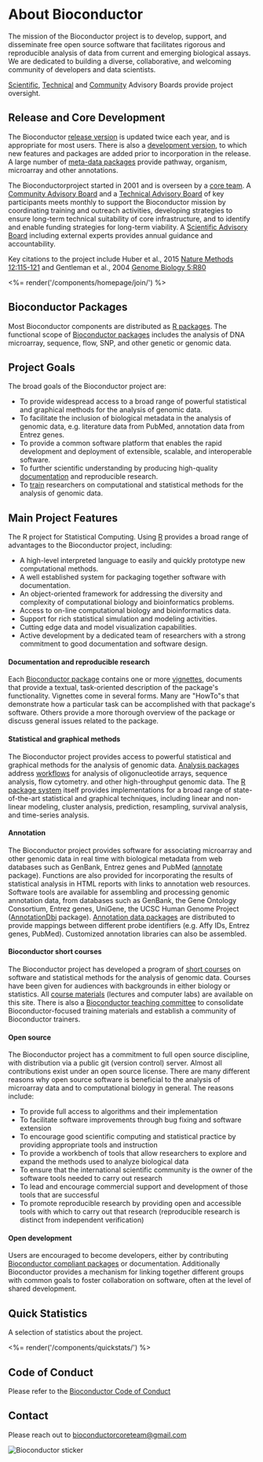 # About Bioconductor

The mission of the Bioconductor project is to develop, support, and
disseminate free open source software that facilitates rigorous and
reproducible analysis of data from current and emerging biological assays.
We are dedicated to building a diverse, collaborative, and welcoming
community of developers and data scientists.

[Scientific][], [Technical][] and [Community][]
Advisory Boards provide project oversight.

[R]: http://www.r-project.org
[Technical]: technical-advisory-board/
[Scientific]: scientific-advisory-board/
[Community]: community-advisory-board/

## Release and Core Development

The Bioconductor [release version](/packages/release/) is updated
twice each year, and is appropriate for most users. There is also a
[development version](/packages/devel/), to which new features and
packages are added prior to incorporation in the release. A large
number of [meta-data packages](/packages/release/data/annotation)
provide pathway, organism, microarray and other annotations.

The Bioconductorproject started in 2001 and is overseen by a [core
team](/about/core-team/). A [Community Advisory Board][Community]
and a [Technical Advisory Board][Technical] of key participants
meets monthly to support the Bioconductor mission by coordinating
training and outreach activities, developing strategies to ensure long-term
technical suitability of core infrastructure, and to identify and enable
funding strategies for long-term viability.
A [Scientific Advisory Board][Scientific] including external
experts provides annual guidance and accountability.

Key citations to the project include Huber et al., 2015 [Nature
Methods 12:115-121][1] and Gentleman et al., 2004 [Genome Biology
5:R80][2]

[1]: http://www.nature.com/nmeth/journal/v12/n2/abs/nmeth.3252.html
[2]: https://genomebiology.biomedcentral.com/track/pdf/10.1186/gb-2004-5-10-r80.pdf

<div class="about-join">
  <%= render('/components/homepage/join/') %>
</div>

## Bioconductor Packages

Most Bioconductor components are distributed as [R
packages](http://cran.r-project.org/doc/FAQ/R-FAQ.html#R-Add_002dOn-Packages).
The functional scope of [Bioconductor packages](/packages/release/)
includes the analysis of DNA microarray, sequence, flow, SNP, and other genetic
or genomic data.

## Project Goals

The broad goals of the Bioconductor project are:

- To provide widespread access to a broad range of powerful statistical
  and graphical methods for the analysis of genomic data.
- To facilitate the inclusion of biological metadata in the analysis of
  genomic data, e.g. literature data from PubMed, annotation data from
  Entrez genes.
- To provide a common software platform that enables the rapid development
  and deployment of extensible, scalable, and interoperable software.
- To further scientific understanding by producing high-quality
  [documentation](/help/package-vignettes/) and reproducible research.
- To [train](/help/education-training/) researchers on computational and
  statistical methods for the analysis of genomic data.

## Main Project Features

The R project for Statistical Computing. Using
[R](http://www.r-project.org) provides a broad range of advantages
to the Bioconductor project, including:

- A high-level interpreted language to easily and quickly prototype
  new computational methods.
- A well established system for packaging together software with
  documentation.
- An object-oriented framework for addressing the diversity and
  complexity of computational biology and bioinformatics problems.
- Access to on-line computational biology and bioinformatics data.
- Support for rich statistical simulation and modeling activities.
- Cutting edge data and model visualization capabilities.
- Active development by a dedicated team of researchers with a
  strong commitment to good documentation and software design.

#### Documentation and reproducible research

Each [Bioconductor package](/packages/release/) contains one or more
[vignettes](/help/package-vignettes/), documents that provide a
textual, task-oriented description of the package's functionality.
Vignettes come in several forms. Many are "HowTo"s that demonstrate
how a particular task can be accomplished with that package's software.
Others provide a more thorough overview of the package or discuss general
issues related to the package.

#### Statistical and graphical methods

The Bioconductor project provides access to powerful statistical and graphical methods for
the analysis of genomic data.
[Analysis packages](/packages/release/bioc/) address
[workflows](/packages/release/workflows/) for analysis of
oligonucleotide arrays, sequence analysis, flow cytometry. and other
high-throughput genomic data. The
[R package system](http://cran.r-project.org/doc/FAQ/R-FAQ.html#R-Add_002dOn-Packages)
itself provides implementations for a broad range of
state-of-the-art statistical and graphical techniques, including
linear and non-linear modeling, cluster analysis, prediction,
resampling, survival analysis, and time-series analysis.

#### Annotation

The Bioconductor project provides software for associating microarray and other genomic
data in real time with biological metadata from web databases such as GenBank, Entrez genes
and PubMed ([annotate](/packages/release/bioc/html/annotate.html)
package). Functions are also provided for incorporating the results
of statistical analysis in HTML reports with links to annotation web
resources. Software tools are available for assembling and
processing genomic annotation data, from databases such as GenBank,
the Gene Ontology Consortium, Entrez genes, UniGene, the UCSC Human
Genome Project
([AnnotationDbi](/packages/release/bioc/html/AnnotationDbi.html)
package). [Annotation data packages](/packages/release/data/annotation/)
are distributed to provide mappings between different probe
identifiers (e.g. Affy IDs, Entrez genes, PubMed). Customized
annotation libraries can also be assembled.

#### Bioconductor short courses

The Bioconductor project has developed a
program of [short courses](/help/course-materials/) on software and
statistical methods for the analysis of genomic data. Courses have been
given for audiences with backgrounds in either biology or statistics. All
[course materials](/help/course-materials/) (lectures and computer labs)
are available on this site. There is also a [Bioconductor teaching
committee](/help/education-training/) to consolidate Bioconductor-focused
training materials and establish a community of Bioconductor trainers. 

#### Open source

The Bioconductor project has a commitment to full
open source discipline, with distribution via a public git
(version control) server. Almost all contributions exist under an
open source license. There are many different reasons why open
source software is beneficial to the analysis of microarray data and
to computational biology in general. The reasons include:

- To provide full access to algorithms and their implementation
- To facilitate software improvements through bug fixing and software
  extension
- To encourage good scientific computing and statistical practice by
  providing appropriate tools and instruction
- To provide a workbench of tools that allow researchers to explore and
  expand the methods used to analyze biological data
- To ensure that the international scientific community is the owner of
  the software tools needed to carry out research
- To lead and encourage commercial support and development of those tools
  that are successful
- To promote reproducible research by providing open and accessible tools
  with which to carry out that research (reproducible research is distinct
  from independent verification)

#### Open development

Users are encouraged to become developers, either by contributing
[Bioconductor compliant packages](http://contributions.bioconductor.org/develop-overview.html)
or documentation. Additionally Bioconductor provides a mechanism for
linking together different groups with common goals to foster
collaboration on software, often at the level of shared development.

## Quick Statistics

<p class="text-large">A selection of statistics about the project.</p>

<div>
  <%= render('/components/quickstats/') %>
</div>


## Code of Conduct

Please refer to the [Bioconductor Code of Conduct][coc]

[coc]: code-of-conduct/

## Contact

Please reach out to <a href="mailto:bioconductorcoreteam@gmail.com">bioconductorcoreteam@gmail.com</a> 


<img src="/images/icons/BioconductorSticker1.png" alt="Bioconductor sticker" />
